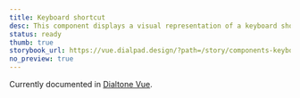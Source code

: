 ```yaml
---
title: Keyboard shortcut
desc: This component displays a visual representation of a keyboard shortcut to the user.
status: ready
thumb: true
storybook_url: https://vue.dialpad.design/?path=/story/components-keyboard-shortcut--default
no_preview: true
---
```


<aside class="d-notice d-notice--info d-mt24 d-wmx100p" role="status" aria-hidden="false">
  <div class="d-notice__icon">
    <dt-icon name="info"></dt-icon>
  </div>
  <div class="d-notice__content d-stack4">
    <p class="d-notice__message">
      Currently documented in <a href="https://vue.dialpad.design/?path=/docs/components-keyboard-shortcut--default" class="d-link d-link--muted">Dialtone Vue</a>.
    </p>
  </div>
</aside>
